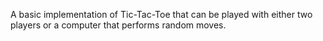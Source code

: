 A basic implementation of Tic-Tac-Toe that can be played with either two players or a computer that performs random moves.